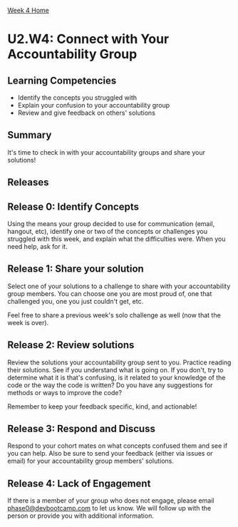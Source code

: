 [Week 4 Home](./)

# U2.W4: Connect with Your Accountability Group

## Learning Competencies
- Identify the concepts you struggled with
- Explain your confusion to your accountability group
- Review and give feedback on others' solutions

## Summary
It's time to check in with your accountability groups and share your solutions!

## Releases

## Release 0: Identify Concepts
Using the means your group decided to use for communication (email, hangout, etc), identify one or two of the concepts or challenges you struggled with this week, and explain what the difficulties were. When you need help, ask for it.

## Release 1: Share your solution
Select one of your solutions to a challenge to share with your accountability group members. You can choose one you are most proud of, one that challenged you, one you just couldn't get, etc.

Feel free to share a previous week's solo challenge as well (now that the week is over).

## Release 2: Review solutions
Review the solutions your accountability group sent to you. Practice reading their solutions. See if you understand what is going on. If you don't, try to determine what it is that's confusing, is it related to your knowledge of the code or the way the code is written? Do you have any suggestions for methods or ways to improve the code?

Remember to keep your feedback specific, kind, and actionable!

## Release 3: Respond and Discuss
Respond to your cohort mates on what concepts confused them and see if you can help. Also be sure to send your feedback (either via issues or email) for your accountability group members' solutions.

## Release 4: Lack of Engagement
If there is a member of your group who does not engage, please email <phase0@devbootcamp.com> to let us know. We will follow up with the person or provide you with additional information.